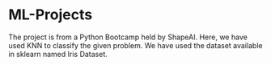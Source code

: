 # ML-Projects
The project is from a Python Bootcamp held by ShapeAI.
Here, we have used KNN to classify the given problem. 
We have used the dataset available in sklearn named Iris Dataset.

